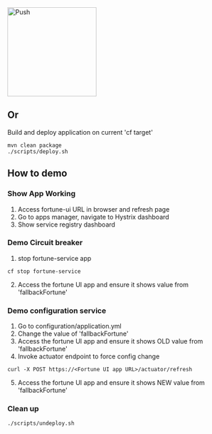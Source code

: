 <a href="https://push-to.cfapps.io?repo=https%3A%2F%2Fgithub.com%2Fmsathe-tech%2Ffortune-teller.git">
 	<img src="https://push-to.cfapps.io/ui/assets/images/Push-to-Pivotal-Light.svg" width="200" alt="Push">
</a>

## Or 

Build and deploy application on current 'cf target'

```
mvn clean package
./scripts/deploy.sh
```

## How to demo

### Show App Working
1. Access fortune-ui URL in browser and refresh page 
2. Go to apps manager, navigate to Hystrix dashboard 
3. Show service registry dashboard

### Demo Circuit breaker
1. stop fortune-service app
```$xslt
cf stop fortune-service
```
2. Access the fortune UI app and ensure it shows value from 'fallbackFortune' 

### Demo configuration service

1. Go to configuration/application.yml
2. Change the value of 'fallbackFortune' 
3. Access the fortune UI app and ensure it shows OLD value from 'fallbackFortune' 
4. Invoke actuator endpoint to force config change 
```$xslt
curl -X POST https://<Fortune UI app URL>/actuator/refresh
```
5. Access the fortune UI app and ensure it shows NEW value from 'fallbackFortune' 

### Clean up
```
./scripts/undeploy.sh
```